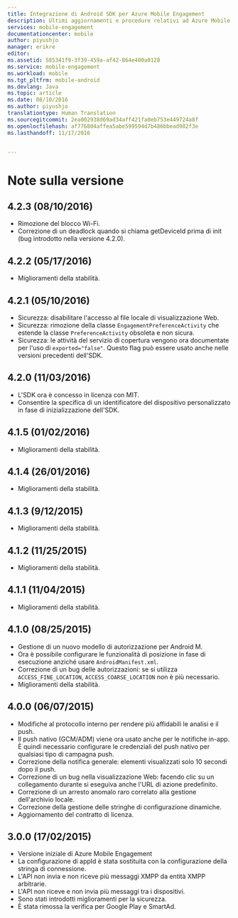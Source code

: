 ```yaml
---
title: Integrazione di Android SDK per Azure Mobile Engagement
description: Ultimi aggiornamenti e procedure relativi ad Azure Mobile Engagement SDK per Android
services: mobile-engagement
documentationcenter: mobile
author: piyushjo
manager: erikre
editor: 
ms.assetid: 585341f9-3f39-459a-af42-864e400a0128
ms.service: mobile-engagement
ms.workload: mobile
ms.tgt_pltfrm: mobile-android
ms.devlang: Java
ms.topic: article
ms.date: 08/10/2016
ms.author: piyushjo
translationtype: Human Translation
ms.sourcegitcommit: 2ea002938d69ad34aff421fa0eb753e449724a8f
ms.openlocfilehash: af776804affea5abe599594d7b486bbead982f3e
ms.lasthandoff: 11/17/2016


---
```

# <a name="release-notes"></a>Note sulla versione
## <a name="423-08102016"></a>4.2.3 (08/10/2016)
* Rimozione del blocco Wi-Fi.
* Correzione di un deadlock quando si chiama getDeviceId prima di init (bug introdotto nella versione 4.2.0).

## <a name="422-05172016"></a>4.2.2 (05/17/2016)
* Miglioramenti della stabilità.

## <a name="421-05102016"></a>4.2.1 (05/10/2016)
* Sicurezza: disabilitare l'accesso al file locale di visualizzazione Web.
* Sicurezza: rimozione della classe `EngagementPreferenceActivity` che estende la classe `PreferenceActivity` obsoleta e non sicura.
* Sicurezza: le attività del servizio di copertura vengono ora documentate per l'uso di `exported="false"`. Questo flag può essere usato anche nelle versioni precedenti dell'SDK.

## <a name="420-03112016"></a>4.2.0 (11/03/2016)
* L'SDK ora è concesso in licenza con MIT.
* Consentire la specifica di un identificatore del dispositivo personalizzato in fase di inizializzazione dell'SDK.

## <a name="415-02012016"></a>4.1.5 (01/02/2016)
* Miglioramenti della stabilità.

## <a name="414-01262016"></a>4.1.4 (26/01/2016)
* Miglioramenti della stabilità.

## <a name="413-1292015"></a>4.1.3 (9/12/2015)
* Miglioramenti della stabilità.

## <a name="412-11252015"></a>4.1.2 (11/25/2015)
* Miglioramenti della stabilità.

## <a name="411-11042015"></a>4.1.1 (11/04/2015)
* Miglioramenti della stabilità.

## <a name="410-08252015"></a>4.1.0 (08/25/2015)
* Gestione di un nuovo modello di autorizzazione per Android M.
* Ora è possibile configurare le funzionalità di posizione in fase di esecuzione anziché usare `AndroidManifest.xml`.
* Correzione di un bug delle autorizzazioni: se si utilizza `ACCESS_FINE_LOCATION`, `ACCESS_COARSE_LOCATION` non è più necessario.
* Miglioramenti della stabilità.

## <a name="400-07062015"></a>4.0.0 (06/07/2015)
* Modifiche al protocollo interno per rendere più affidabili le analisi e il push.
* Il push nativo (GCM/ADM) viene ora usato anche per le notifiche in-app. È quindi necessario configurare le credenziali del push nativo per qualsiasi tipo di campagna push.
* Correzione della notifica generale: elementi visualizzati solo 10 secondi dopo il push.
* Correzione di un bug nella visualizzazione Web: facendo clic su un collegamento durante si eseguiva anche l'URL di azione predefinito.
* Correzione di un arresto anomalo raro correlato alla gestione dell'archivio locale.
* Correzione della gestione delle stringhe di configurazione dinamiche.
* Aggiornamento del contratto di licenza.

## <a name="300-02172015"></a>3.0.0 (17/02/2015)
* Versione iniziale di Azure Mobile Engagement
* La configurazione di appId è stata sostituita con la configurazione della stringa di connessione.
* L'API non invia e non riceve più messaggi XMPP da entità XMPP arbitrarie.
* L'API non riceve e non invia più messaggi tra i dispositivi.
* Sono stati introdotti miglioramenti per la sicurezza.
* È stata rimossa la verifica per Google Play e SmartAd.


